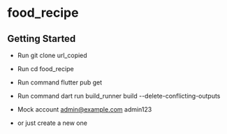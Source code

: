 # food_recipe

## Getting Started

- Run git clone url_copied
- Run cd food_recipe
- Run command flutter pub get
- Run command dart run build_runner build --delete-conflicting-outputs

- Mock account 
admin@example.com
admin123
- or just create a new one
